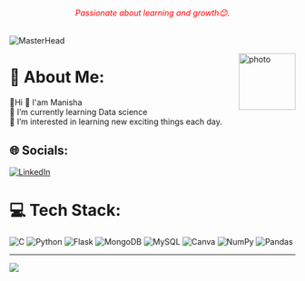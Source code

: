 <h6 style="color:red;" align="center">Passionate about learning and growth😊.</h6>

![MasterHead](https://media0.giphy.com/headers/GitHub/w8ZJLtJbmuph.gif)

<img align="right" alt="photo" width="100" src="https://cdn2.iconfinder.com/data/icons/professions-vivid-vol-2/256/Programmer_Female-1024.png">

# 💫 About Me:
🙂Hi 👋 I'am Manisha<br>🌱 I’m currently learning Data science<br>👀 I’m interested in learning new exciting things each day.


## 🌐 Socials:
[![LinkedIn](https://img.shields.io/badge/LinkedIn-%230077B5.svg?logo=linkedin&logoColor=white)](https://linkedin.com/in/manisha810m) 

# 💻 Tech Stack:
![C](https://img.shields.io/badge/c-%2300599C.svg?style=plastic&logo=c&logoColor=white) ![Python](https://img.shields.io/badge/python-3670A0?style=plastic&logo=python&logoColor=ffdd54) ![Flask](https://img.shields.io/badge/flask-%23000.svg?style=plastic&logo=flask&logoColor=white) ![MongoDB](https://img.shields.io/badge/MongoDB-%234ea94b.svg?style=plastic&logo=mongodb&logoColor=white) ![MySQL](https://img.shields.io/badge/mysql-%2300f.svg?style=plastic&logo=mysql&logoColor=white) ![Canva](https://img.shields.io/badge/Canva-%2300C4CC.svg?style=plastic&logo=Canva&logoColor=white) ![NumPy](https://img.shields.io/badge/numpy-%23013243.svg?style=plastic&logo=numpy&logoColor=white) ![Pandas](https://img.shields.io/badge/pandas-%23150458.svg?style=plastic&logo=pandas&logoColor=white)


---
[![](https://visitcount.itsvg.in/api?id=manisha810&icon=7&color=0)](https://visitcount.itsvg.in)

<!-- Proudly created with GPRM ( https://gprm.itsvg.in ) -->
